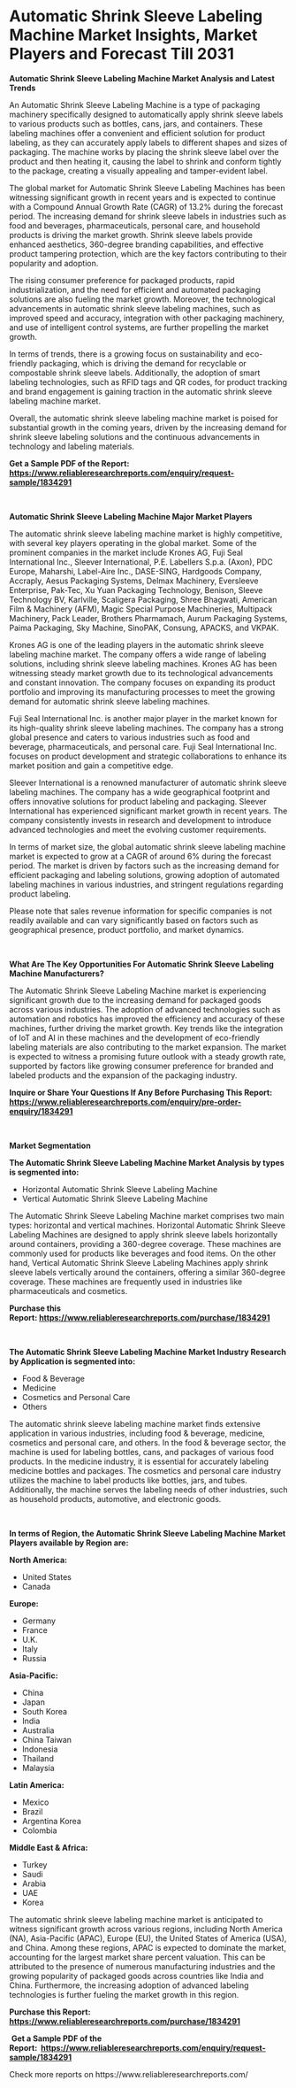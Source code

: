 <p><h1>Automatic Shrink Sleeve Labeling Machine Market Insights, Market Players and Forecast Till 2031</h1></p><p><strong>Automatic Shrink Sleeve Labeling Machine Market Analysis and Latest Trends</strong></p>
<p><p>An Automatic Shrink Sleeve Labeling Machine is a type of packaging machinery specifically designed to automatically apply shrink sleeve labels to various products such as bottles, cans, jars, and containers. These labeling machines offer a convenient and efficient solution for product labeling, as they can accurately apply labels to different shapes and sizes of packaging. The machine works by placing the shrink sleeve label over the product and then heating it, causing the label to shrink and conform tightly to the package, creating a visually appealing and tamper-evident label.</p><p>The global market for Automatic Shrink Sleeve Labeling Machines has been witnessing significant growth in recent years and is expected to continue with a Compound Annual Growth Rate (CAGR) of 13.2% during the forecast period. The increasing demand for shrink sleeve labels in industries such as food and beverages, pharmaceuticals, personal care, and household products is driving the market growth. Shrink sleeve labels provide enhanced aesthetics, 360-degree branding capabilities, and effective product tampering protection, which are the key factors contributing to their popularity and adoption.</p><p>The rising consumer preference for packaged products, rapid industrialization, and the need for efficient and automated packaging solutions are also fueling the market growth. Moreover, the technological advancements in automatic shrink sleeve labeling machines, such as improved speed and accuracy, integration with other packaging machinery, and use of intelligent control systems, are further propelling the market growth.</p><p>In terms of trends, there is a growing focus on sustainability and eco-friendly packaging, which is driving the demand for recyclable or compostable shrink sleeve labels. Additionally, the adoption of smart labeling technologies, such as RFID tags and QR codes, for product tracking and brand engagement is gaining traction in the automatic shrink sleeve labeling machine market.</p><p>Overall, the automatic shrink sleeve labeling machine market is poised for substantial growth in the coming years, driven by the increasing demand for shrink sleeve labeling solutions and the continuous advancements in technology and labeling materials.</p></p>
<p><strong>Get a Sample PDF of the Report:&nbsp; <a href="https://www.reliableresearchreports.com/enquiry/request-sample/1834291">https://www.reliableresearchreports.com/enquiry/request-sample/1834291</a></strong></p>
<p>&nbsp;</p>
<p><strong>Automatic Shrink Sleeve Labeling Machine Major Market Players</strong></p>
<p><p>The automatic shrink sleeve labeling machine market is highly competitive, with several key players operating in the global market. Some of the prominent companies in the market include Krones AG, Fuji Seal International Inc., Sleever International, P.E. Labellers S.p.a. (Axon), PDC Europe, Maharshi, Label-Aire Inc., DASE-SING, Hardgoods Company, Accraply, Aesus Packaging Systems, Delmax Machinery, Eversleeve Enterprise, Pak-Tec, Xu Yuan Packaging Technology, Benison, Sleeve Technology BV, Karlville, Scaligera Packaging, Shree Bhagwati, American Film & Machinery (AFM), Magic Special Purpose Machineries, Multipack Machinery, Pack Leader, Brothers Pharmamach, Aurum Packaging Systems, Paima Packaging, Sky Machine, SinoPAK, Consung, APACKS, and VKPAK.</p><p>Krones AG is one of the leading players in the automatic shrink sleeve labeling machine market. The company offers a wide range of labeling solutions, including shrink sleeve labeling machines. Krones AG has been witnessing steady market growth due to its technological advancements and constant innovation. The company focuses on expanding its product portfolio and improving its manufacturing processes to meet the growing demand for automatic shrink sleeve labeling machines.</p><p>Fuji Seal International Inc. is another major player in the market known for its high-quality shrink sleeve labeling machines. The company has a strong global presence and caters to various industries such as food and beverage, pharmaceuticals, and personal care. Fuji Seal International Inc. focuses on product development and strategic collaborations to enhance its market position and gain a competitive edge.</p><p>Sleever International is a renowned manufacturer of automatic shrink sleeve labeling machines. The company has a wide geographical footprint and offers innovative solutions for product labeling and packaging. Sleever International has experienced significant market growth in recent years. The company consistently invests in research and development to introduce advanced technologies and meet the evolving customer requirements.</p><p>In terms of market size, the global automatic shrink sleeve labeling machine market is expected to grow at a CAGR of around 6% during the forecast period. The market is driven by factors such as the increasing demand for efficient packaging and labeling solutions, growing adoption of automated labeling machines in various industries, and stringent regulations regarding product labeling.</p><p>Please note that sales revenue information for specific companies is not readily available and can vary significantly based on factors such as geographical presence, product portfolio, and market dynamics.</p></p>
<p>&nbsp;</p>
<p><strong>What Are The Key Opportunities For Automatic Shrink Sleeve Labeling Machine Manufacturers?</strong></p>
<p><p>The Automatic Shrink Sleeve Labeling Machine market is experiencing significant growth due to the increasing demand for packaged goods across various industries. The adoption of advanced technologies such as automation and robotics has improved the efficiency and accuracy of these machines, further driving the market growth. Key trends like the integration of IoT and AI in these machines and the development of eco-friendly labeling materials are also contributing to the market expansion. The market is expected to witness a promising future outlook with a steady growth rate, supported by factors like growing consumer preference for branded and labeled products and the expansion of the packaging industry.</p></p>
<p><strong>Inquire or Share Your Questions If Any Before Purchasing This Report: <a href="https://www.reliableresearchreports.com/enquiry/pre-order-enquiry/1834291">https://www.reliableresearchreports.com/enquiry/pre-order-enquiry/1834291</a></strong></p>
<p>&nbsp;</p>
<p><strong>Market Segmentation</strong></p>
<p><strong>The Automatic Shrink Sleeve Labeling Machine Market Analysis by types is segmented into:</strong></p>
<p><ul><li>Horizontal Automatic Shrink Sleeve Labeling Machine</li><li>Vertical Automatic Shrink Sleeve Labeling Machine</li></ul></p>
<p><p>The Automatic Shrink Sleeve Labeling Machine market comprises two main types: horizontal and vertical machines. Horizontal Automatic Shrink Sleeve Labeling Machines are designed to apply shrink sleeve labels horizontally around containers, providing a 360-degree coverage. These machines are commonly used for products like beverages and food items. On the other hand, Vertical Automatic Shrink Sleeve Labeling Machines apply shrink sleeve labels vertically around the containers, offering a similar 360-degree coverage. These machines are frequently used in industries like pharmaceuticals and cosmetics.</p></p>
<p><strong>Purchase this Report:&nbsp;<a href="https://www.reliableresearchreports.com/purchase/1834291">https://www.reliableresearchreports.com/purchase/1834291</a></strong></p>
<p>&nbsp;</p>
<p><strong>The Automatic Shrink Sleeve Labeling Machine Market Industry Research by Application is segmented into:</strong></p>
<p><ul><li>Food & Beverage</li><li>Medicine</li><li>Cosmetics and Personal Care</li><li>Others</li></ul></p>
<p><p>The automatic shrink sleeve labeling machine market finds extensive application in various industries, including food & beverage, medicine, cosmetics and personal care, and others. In the food & beverage sector, the machine is used for labeling bottles, cans, and packages of various food products. In the medicine industry, it is essential for accurately labeling medicine bottles and packages. The cosmetics and personal care industry utilizes the machine to label products like bottles, jars, and tubes. Additionally, the machine serves the labeling needs of other industries, such as household products, automotive, and electronic goods.</p></p>
<p>&nbsp;</p>
<p><strong>In terms of Region, the Automatic Shrink Sleeve Labeling Machine Market Players available by Region are:</strong></p>
<p>
    <p> <strong> North America: </strong>
        <ul>
            <li>United States</li>
            <li>Canada</li>
        </ul>
        </p> 
    <p> <strong> Europe: </strong>
        <ul>
            <li>Germany</li>
            <li>France</li>
            <li>U.K.</li>
            <li>Italy</li>
            <li>Russia</li>
        </ul>
        </p> 
    <p> <strong> Asia-Pacific: </strong>
        <ul>
            <li>China</li>
            <li>Japan</li>
            <li>South Korea</li>
            <li>India</li>
            <li>Australia</li>
            <li>China Taiwan</li>
            <li>Indonesia</li>
            <li>Thailand</li>
            <li>Malaysia</li>
        </ul>
        </p> 
    <p> <strong> Latin America: </strong>
        <ul>
            <li>Mexico</li>
            <li>Brazil</li>
            <li>Argentina Korea</li>
            <li>Colombia</li>
        </ul>
        </p> 
    <p> <strong> Middle East & Africa: </strong>
        <ul>
            <li>Turkey</li>
            <li>Saudi</li>
            <li>Arabia</li>
            <li>UAE</li>
            <li>Korea</li>
        </ul>
    </p>
    </p>
<p><p>The automatic shrink sleeve labeling machine market is anticipated to witness significant growth across various regions, including North America (NA), Asia-Pacific (APAC), Europe (EU), the United States of America (USA), and China. Among these regions, APAC is expected to dominate the market, accounting for the largest market share percent valuation. This can be attributed to the presence of numerous manufacturing industries and the growing popularity of packaged goods across countries like India and China. Furthermore, the increasing adoption of advanced labeling technologies is further fueling the market growth in this region.</p></p>
<p><strong>Purchase this Report: <a href="https://www.reliableresearchreports.com/purchase/1834291">https://www.reliableresearchreports.com/purchase/1834291</a></strong></p>
<p>&nbsp;<strong>Get a Sample PDF of the Report:&nbsp;&nbsp;<a href="https://www.reliableresearchreports.com/enquiry/request-sample/1834291">https://www.reliableresearchreports.com/enquiry/request-sample/1834291</a></strong></p>
<p><strong></strong></p>
<p>Check more reports on https://www.reliableresearchreports.com/</p>